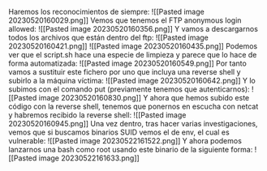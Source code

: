 Haremos los reconocimientos de siempre:
![[Pasted image 20230520160029.png]]
Vemos que tenemos el FTP anonymous login allowed:
![[Pasted image 20230520160356.png]]
Y vamos a descargarnos todos los archivos que están dentro del ftp:
![[Pasted image 20230520160421.png]]
![[Pasted image 20230520160435.png]]
Podemos ver que el script.sh hace una especie de limpieza y parece que lo hace de forma automatizada:
![[Pasted image 20230520160549.png]]
Por tanto vamos a sustituir este fichero por uno que incluya una reverse shell y subirlo a la máquina víctima:
![[Pasted image 20230520160642.png]]
Y lo subimos con el comando put (previamente tenemos que autenticarnos):
![[Pasted image 20230520160830.png]]
Y ahora que hemos subido este código con la reverse shell, tenemos que ponernos en escucha con netcat y habremos recibido la reverse shell:
![[Pasted image 20230520160945.png]]
Una vez dentro, tras hacer varias investigaciones, vemos que si buscamos binarios SUID vemos el de env, el cual es vulnerable:
![[Pasted image 20230522161522.png]]
Y ahora podemos lanzarnos una bash como root usando este binario de la siguiente forma:
![[Pasted image 20230522161633.png]]
